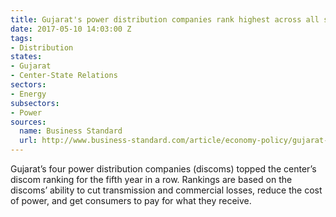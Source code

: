 ```yaml
---
title: Gujarat's power distribution companies rank highest across all states
date: 2017-05-10 14:03:00 Z
tags:
- Distribution
states:
- Gujarat
- Center-State Relations
sectors:
- Energy
subsectors:
- Power
sources:
  name: Business Standard
  url: http://www.business-standard.com/article/economy-policy/gujarat-tops-in-discom-rankings-again-117050401163_1.html
---
```


Gujarat’s four power distribution companies (discoms) topped the center’s discom ranking for the fifth year in a row. Rankings are based on the discoms’ ability to cut transmission and commercial losses, reduce the cost of power, and get consumers to pay for what they receive.